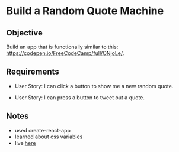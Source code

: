 # Build a Random Quote Machine

## Objective

Build an app that is functionally similar to this: https://codepen.io/FreeCodeCamp/full/ONjoLe/.

## Requirements

* User Story: I can click a button to show me a new random quote.

* User Story: I can press a button to tweet out a quote.

## Notes

- used create-react-app
- learned about css variables
- live [here](http://www.florin-pop.com/work/Rangom%20Quotes/)
